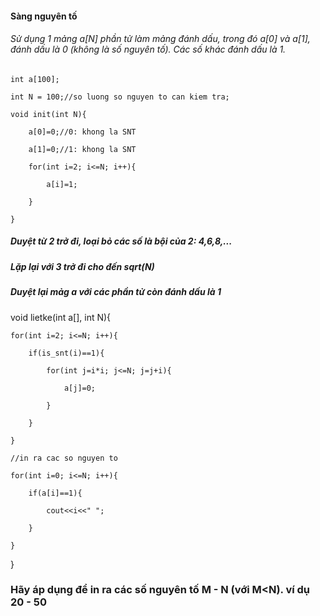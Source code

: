 #### Sàng nguyên tố
###### Sử dụng 1 mảng a[N] phần tử làm mảng đánh dấu, trong đó a[0] và a[1], đánh dấu là 0 (không là số nguyên tố). Các số khác đánh dấu là 1.
    int a[100];

    int N = 100;//so luong so nguyen to can kiem tra;

    void init(int N){

        a[0]=0;//0: khong la SNT
    
        a[1]=0;//1: khong la SNT
    
        for(int i=2; i<=N; i++){
    
            a[i]=1;
        
        } 
        
    }

##### Duyệt từ 2 trở đi, loại bỏ các số là bội của 2: 4,6,8,...
##### Lặp lại với 3 trở đi cho đến sqrt(N)
##### Duyệt lại mảg a với các phần tử còn đánh dấu là 1
void lietke(int a[], int N){

    for(int i=2; i<=N; i++){
    
        if(is_snt(i)==1){
        
            for(int j=i*i; j<=N; j=j+i){
            
                a[j]=0;
                
            }
            
        }
        
    }
    
    //in ra cac so nguyen to
    
    for(int i=0; i<=N; i++){
    
        if(a[i]==1){
        
            cout<<i<<" ";
            
        }
        
    }    
  }

### Hãy áp dụng để in ra các số nguyên tố M - N (với M<N). ví dụ 20 - 50
